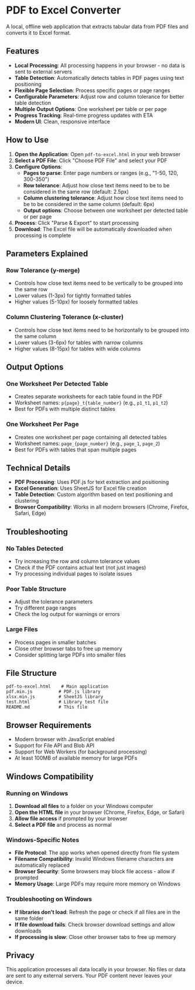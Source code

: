 # PDF to Excel Converter

A local, offline web application that extracts tabular data from PDF files and converts it to Excel format.

## Features

- **Local Processing**: All processing happens in your browser - no data is sent to external servers
- **Table Detection**: Automatically detects tables in PDF pages using text positioning
- **Flexible Page Selection**: Process specific pages or page ranges
- **Configurable Parameters**: Adjust row and column tolerance for better table detection
- **Multiple Output Options**: One worksheet per table or per page
- **Progress Tracking**: Real-time progress updates with ETA
- **Modern UI**: Clean, responsive interface

## How to Use

1. **Open the Application**: Open `pdf-to-excel.html` in your web browser
2. **Select a PDF File**: Click "Choose PDF File" and select your PDF
3. **Configure Options**:
   - **Pages to parse**: Enter page numbers or ranges (e.g., "1-50, 120, 300-350")
   - **Row tolerance**: Adjust how close text items need to be to be considered in the same row (default: 2.5px)
   - **Column clustering tolerance**: Adjust how close text items need to be to be considered in the same column (default: 6px)
   - **Output options**: Choose between one worksheet per detected table or per page
4. **Process**: Click "Parse & Export" to start processing
5. **Download**: The Excel file will be automatically downloaded when processing is complete

## Parameters Explained

### Row Tolerance (y-merge)
- Controls how close text items need to be vertically to be grouped into the same row
- Lower values (1-3px) for tightly formatted tables
- Higher values (5-10px) for loosely formatted tables

### Column Clustering Tolerance (x-cluster)
- Controls how close text items need to be horizontally to be grouped into the same column
- Lower values (3-6px) for tables with narrow columns
- Higher values (8-15px) for tables with wide columns

## Output Options

### One Worksheet Per Detected Table
- Creates separate worksheets for each table found in the PDF
- Worksheet names: `p{page}_t{table_number}` (e.g., `p1_t1`, `p1_t2`)
- Best for PDFs with multiple distinct tables

### One Worksheet Per Page
- Creates one worksheet per page containing all detected tables
- Worksheet names: `page_{page_number}` (e.g., `page_1`, `page_2`)
- Best for PDFs with tables that span multiple pages

## Technical Details

- **PDF Processing**: Uses PDF.js for text extraction and positioning
- **Excel Generation**: Uses SheetJS for Excel file creation
- **Table Detection**: Custom algorithm based on text positioning and clustering
- **Browser Compatibility**: Works in all modern browsers (Chrome, Firefox, Safari, Edge)

## Troubleshooting

### No Tables Detected
- Try increasing the row and column tolerance values
- Check if the PDF contains actual text (not just images)
- Try processing individual pages to isolate issues

### Poor Table Structure
- Adjust the tolerance parameters
- Try different page ranges
- Check the log output for warnings or errors

### Large Files
- Process pages in smaller batches
- Close other browser tabs to free up memory
- Consider splitting large PDFs into smaller files

## File Structure

```
pdf-to-excel.html    # Main application
pdf.min.js          # PDF.js library
xlsx.min.js         # SheetJS library
test.html           # Library test file
README.md           # This file
```

## Browser Requirements

- Modern browser with JavaScript enabled
- Support for File API and Blob API
- Support for Web Workers (for background processing)
- At least 100MB of available memory for large PDFs

## Windows Compatibility

### Running on Windows
1. **Download all files** to a folder on your Windows computer
2. **Open the HTML file** in your browser (Chrome, Firefox, Edge, or Safari)
3. **Allow file access** if prompted by your browser
4. **Select a PDF file** and process as normal

### Windows-Specific Notes
- **File Protocol**: The app works when opened directly from file system
- **Filename Compatibility**: Invalid Windows filename characters are automatically replaced
- **Browser Security**: Some browsers may block file access - allow if prompted
- **Memory Usage**: Large PDFs may require more memory on Windows

### Troubleshooting on Windows
- **If libraries don't load**: Refresh the page or check if all files are in the same folder
- **If file download fails**: Check browser download settings and allow downloads
- **If processing is slow**: Close other browser tabs to free up memory

## Privacy

This application processes all data locally in your browser. No files or data are sent to any external servers. Your PDF content never leaves your device.
